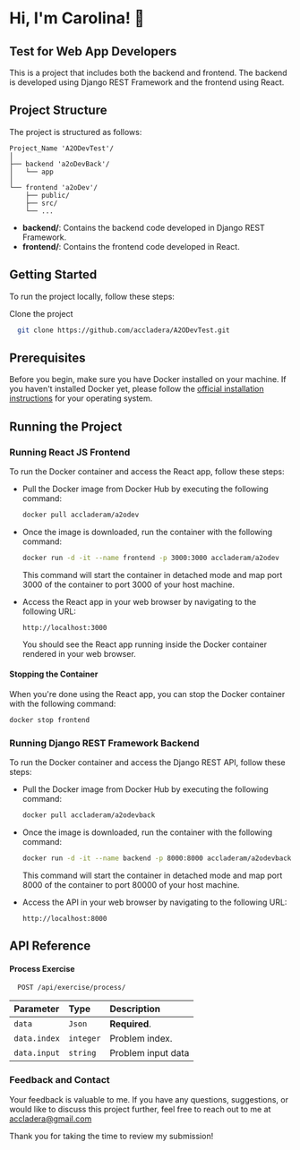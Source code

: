 
# Hi, I'm Carolina! 👋

## Test for Web App Developers

This is a project that includes both the backend and frontend. The backend is developed using Django REST Framework and the frontend using React.
## Project Structure

The project is structured as follows:

```
Project_Name 'A2ODevTest'/
│
├── backend 'a2oDevBack'/
│   └── app
│
└── frontend 'a2oDev'/
    ├── public/
    ├── src/
    └── ...
```

- **backend/**: Contains the backend code developed in Django REST Framework.
- **frontend/**: Contains the frontend code developed in React.

## Getting Started

To run the project locally, follow these steps:

Clone the project

```bash
  git clone https://github.com/accladera/A2ODevTest.git
```

## Prerequisites

Before you begin, make sure you have Docker installed on your machine. If you haven't installed Docker yet, please follow the [official installation instructions](https://docs.docker.com/get-docker/) for your operating system.


## Running the Project

### Running React JS Frontend 

To run the Docker container and access the React app, follow these steps:

* Pull the Docker image from Docker Hub by executing the following command:

    ```bash
    docker pull accladeram/a2odev
    ```

* Once the image is downloaded, run the container with the following command:

    ```bash
    docker run -d -it --name frontend -p 3000:3000 accladeram/a2odev
    ```

   This command will start the container in detached mode and map port 3000 of the container to port 3000 of your host machine.

* Access the React app in your web browser by navigating to the following URL:

    ```
    http://localhost:3000
    ```

   You should see the React app running inside the Docker container rendered in your web browser.

#### Stopping the Container

When you're done using the React app, you can stop the Docker container with the following command:

```bash
docker stop frontend
```

### Running Django REST Framework Backend

To run the Docker container and access the Django REST API, follow these steps:

* Pull the Docker image from Docker Hub by executing the following command:

    ```bash
    docker pull accladeram/a2odevback
    ```

* Once the image is downloaded, run the container with the following command:

    ```bash
    docker run -d -it --name backend -p 8000:8000 accladeram/a2odevback
    ```

   This command will start the container in detached mode and map port 8000 of the container to port 80000 of your host machine.

* Access the API in your web browser by navigating to the following URL:

    ```
    http://localhost:8000
    ```

## API Reference

#### Process Exercise

```http
  POST /api/exercise/process/
```

| Parameter | Type     | Description                |
| :-------- | :------- | :------------------------- |
| `data` | `Json` | **Required**.|
| `data.index` | `integer` | Problem index.  |
| `data.input` | `string` | Problem input data |


### Feedback and Contact
Your feedback is valuable to me. If you have any questions, suggestions, or would like to discuss this project further, feel free to reach out to me at accladera@gmail.com

Thank you for taking the time to review my submission!
